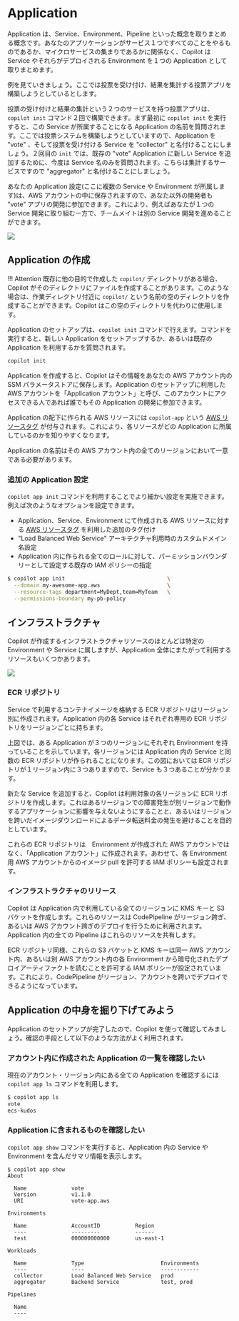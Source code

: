 # Application

Application は、Service、Environment、Pipeline といった概念を取りまとめる概念です。あなたのアプリケーションがサービス１つですべてのことをやるものであるか、マイクロサービスの集まりであるかに関係なく、Copilot は Service やそれらがデプロイされる Environment を１つの Application として取りまとめます。

例を見ていきましょう。ここでは投票を受け付け、結果を集計する投票アプリを構築しようとしているとします。

投票の受け付けと結果の集計という２つのサービスを持つ投票アプリは、`copilot init` コマンド２回で構築できます。まず最初に `copilot init` を実行すると、この Service が所属することになる Application の名前を質問されます。ここでは投票システムを構築しようとしていますので、Application を "vote" 、そして投票を受け付ける Service を "collector" と名付けることにしましょう。２回目の `init` では、既存の "vote" Application に新しい Service を追加するために、今度は Service 名のみを質問されます。こちらは集計するサービスですので "aggregator" と名付けることにしましょう。

あなたの Application 設定(ここに複数の Service や Environment が所属します)は、AWS アカウントの中に保存されますので、あなた以外の開発者も "vote" アプリの開発に参加できます。これにより、例えばあなたが１つの Service 開発に取り組む一方で、チームメイトは別の Service 開発を進めることができます。

![](https://user-images.githubusercontent.com/879348/85869625-cd858d00-b780-11ea-817c-638814049d2d.png)

## Application の作成

!!! Attention
    既存に他の目的で作成した `copilot/` ディレクトリがある場合、Copilot がそのディレクトリにファイルを作成することがあります。このような場合は、作業ディレクトリ付近に `copilot/` という名前の空のディレクトリを作成することができます。Copilot はこの空のディレクトリを代わりに使用します。

Application のセットアップは、`copilot init` コマンドで行えます。コマンドを実行すると、新しい Application をセットアップするか、あるいは既存の Application を利用するかを質問されます。

```bash
copilot init
```

Application を作成すると、Copilot はその情報をあなたの AWS アカウント内の SSM パラメータストアに保存します。Application のセットアップに利用した AWS アカウントを「Application アカウント」と呼び、このアカウントにアクセスできる人であれば誰でもその Application の開発に参加できます。

Application の配下に作られる AWS リソースには `copilot-app` という [AWS リソースタグ](https://docs.aws.amazon.com/ja_jp/general/latest/gr/aws_tagging.html) が付与されます。これにより、各リソースがどの Application に所属しているのかを知りやすくなります。

Application の名前はその AWS アカウント内の全てのリージョンにおいて一意である必要があります。

### 追加の Application 設定
`copilot app init` コマンドを利用することでより細かい設定を実施できます。例えば次のようなオプションを設定できます。

* Application、Service、Environment にて作成される AWS リソースに対する [AWS リソースタグ](https://docs.aws.amazon.com/ja_jp/general/latest/gr/aws_tagging.html) を利用した追加のタグ付け
* "Load Balanced Web Service" アーキテクチャ利用時のカスタムドメイン名設定
* Application 内に作られる全てのロールに対して、パーミッションバウンダリーとして設定する既存の IAM ポリシーの指定

```bash
$ copilot app init                                \
  --domain my-awesome-app.aws                     \
  --resource-tags department=MyDept,team=MyTeam   \
  --permissions-boundary my-pb-policy
```

## インフラストラクチャ

Copilot が作成するインフラストラクチャリソースのほとんどは特定の Environment や Service に属しますが、Application 全体にまたがって利用するリソースもいくつかあります。

![](https://user-images.githubusercontent.com/879348/85869637-d0807d80-b780-11ea-8359-6d75933c562a.png)

### ECR リポジトリ

Service で利用するコンテナイメージを格納する ECR リポジトリはリージョン別に作成されます。Application 内の各 Service はそれぞれ専用の ECR リポジトリをリージョンごとに持ちます。

上図では、ある Application が３つのリージョンにそれぞれ Environment を持っていることを示しています。各リージョンには Application 内の Service と同数の ECR リポジトリが作られることになります。この図においては ECR リポジトリが１リージョン内に３つありますので、Service も３つあることが分かります。

新たな Service を追加すると、Copilot は利用対象の各リージョンに ECR リポジトリを作成します。これはあるリージョンでの障害発生が別リージョンで動作するアプリケーションに影響を与えないようにすることと、あるいはリージョンを跨いだイメージダウンロードによるデータ転送料金の発生を避けることを目的としています。

これらの ECR リポジトリは　Environment が作成された AWS アカウントではなく、「Application アカウント」に作成されます。あわせて、各 Environment 用 AWS アカウントからのイメージ pull を許可する IAM ポリシーも設定されます。

### インフラストラクチャのリリース

Copilot は Application 内で利用している全てのリージョンに KMS キーと S3 バケットを作成します。これらのリソースは CodePipeline がリージョン跨ぎ、あるいは AWS アカウント跨ぎのデプロイを行うために利用されます。Application 内の全ての Pipeline はこれらのリソースを共有します。

ECR リポジトリ同様、これらの S3 バケットと KMS キーは同一 AWS アカウント内、あるいは別 AWS アカウント内の各 Environment から暗号化されたデプロイアーティファクトを読むことを許可する IAM ポリシーが設定されています。これにより、CodePipeline がリージョン、アカウントを跨いでデプロイできるようになっています。

## Application の中身を掘り下げてみよう

Application のセットアップが完了したので、Copilot を使って確認してみましょう。確認の手段として以下のような方法がよく利用されます。

### アカウント内に作成された Application の一覧を確認したい

現在のアカウント・リージョン内にある全ての Application を確認するには `copilot app ls` コマンドを利用します。

```bash
$ copilot app ls
vote
ecs-kudos
```

### Application に含まれるものを確認したい

`copilot app show` コマンドを実行すると、Application 内の Service や Environment を含んだサマリ情報を表示します。

```console
$ copilot app show
About

  Name              vote
  Version           v1.1.0
  URI               vote-app.aws

Environments

  Name              AccountID           Region
  ----              ---------           ------
  test              000000000000        us-east-1

Workloads

  Name              Type                        Environments
  ----              ----                        ------------
  collector         Load Balanced Web Service   prod
  aggregator        Backend Service             test, prod

Pipelines

  Name
  ----
```
